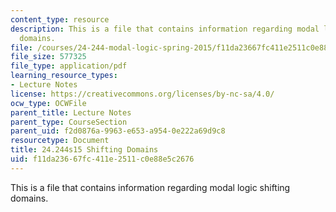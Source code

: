```yaml
---
content_type: resource
description: This is a file that contains information regarding modal logic shifting
  domains.
file: /courses/24-244-modal-logic-spring-2015/f11da23667fc411e2511c0e88e5c2676_MIT24_244S15_Shifting.pdf
file_size: 577325
file_type: application/pdf
learning_resource_types:
- Lecture Notes
license: https://creativecommons.org/licenses/by-nc-sa/4.0/
ocw_type: OCWFile
parent_title: Lecture Notes
parent_type: CourseSection
parent_uid: f2d0876a-9963-e653-a954-0e222a69d9c8
resourcetype: Document
title: 24.244s15 Shifting Domains
uid: f11da236-67fc-411e-2511-c0e88e5c2676
---
```

This is a file that contains information regarding modal logic shifting domains.